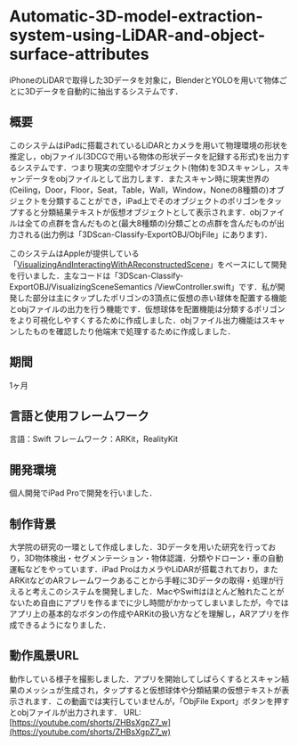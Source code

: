 # Automatic-3D-model-extraction-system-using-LiDAR-and-object-surface-attributes

iPhoneのLiDARで取得した3Dデータを対象に，BlenderとYOLOを用いて物体ごとに3Dデータを自動的に抽出するシステムです．

## 概要

このシステムはiPadに搭載されているLiDARとカメラを用いて物理環境の形状を推定し，objファイル(3DCGで用いる物体の形状データを記録する形式)を出力するシステムです．つまり現実の空間やオブジェクト(物体)を3Dスキャンし，スキャンデータをobjファイルとして出力します．またスキャン時に現実世界の(Ceiling，Door，Floor，Seat，Table，Wall，Window，Noneの8種類の)オブジェクトを分類することができ，iPad上でそのオブジェクトのポリゴンをタップすると分類結果テキストが仮想オブジェクトとして表示されます．objファイルは全ての点群を含んだものと(最大8種類の)分類ごとの点群を含んだものが出力される(出力例は「3DScan-Classify-ExportOBJ/ObjFile」にあります)．

このシステムはAppleが提供している「[VisualizingAndInteractingWithAReconstructedScene](https://developer.apple.com/jp/documentation/arkit/world_tracking/visualizing_and_interacting_with_a_reconstructed_scene/)」をベースにして開発を行いました．主なコードは「3DScan-Classify-ExportOBJ/VisualizingSceneSemantics
/ViewController.swift」です．私が開発した部分は主にタップしたポリゴンの3頂点に仮想の赤い球体を配置する機能とobjファイルの出力を行う機能です．仮想球体を配置機能は分類するポリゴンをより可視化しやすくするために作成しました．objファイル出力機能はスキャンしたものを確認したり他端末で処理するために作成しました．

## 期間
1ヶ月

## 言語と使用フレームワーク
言語：Swift
フレームワーク：ARKit，RealityKit

## 開発環境
個人開発でiPad Proで開発を行いました．

## 制作背景
大学院の研究の一環として作成しました．3Dデータを用いた研究を行っており，3D物体検出・セグメンテーション・物体認識．分類やドローン・車の自動運転などをやっています．iPad ProはカメラやLiDARが搭載されており，またARKitなどのARフレームワークあることから手軽に3Dデータの取得・処理が行えると考えこのシステムを開発しました．MacやSwiftはほとんど触れたことがないため自由にアプリを作るまでに少し時間がかかってしまいましたが，今ではアプリ上の基本的なボタンの作成やARKitの扱い方などを理解し，ARアプリを作成できるようになりました．

## 動作風景URL
動作している様子を撮影しました．アプリを開始してしばらくするとスキャン結果のメッシュが生成され，タップすると仮想球体や分類結果の仮想テキストが表示されます．この動画では実行していませんが，「ObjFile Export」ボタンを押すとobjファイルが出力されます．
URL:[https://youtube.com/shorts/ZHBsXgpZ7_w](https://youtube.com/shorts/ZHBsXgpZ7_w)
